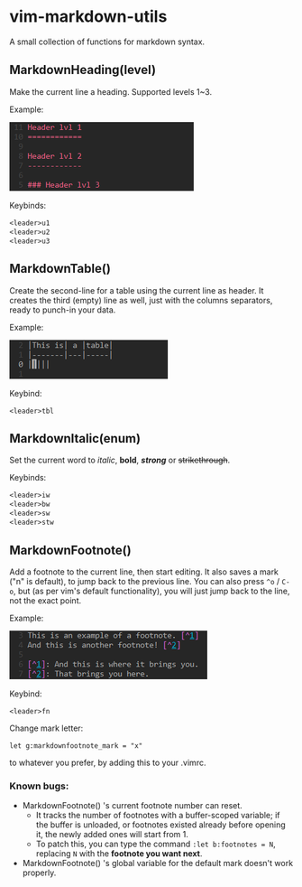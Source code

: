 vim-markdown-utils
==================

A small collection of functions for markdown syntax.


MarkdownHeading(level)
----------------------

Make the current line a heading.
Supported levels 1~3.

Example:

![heading_example](images/heading.png)

Keybinds:
```
<leader>u1
<leader>u2
<leader>u3
```


MarkdownTable()
---------------

Create the second-line for a table using the current line as header.
It creates the third (empty) line as well, just with the columns separators, ready to punch-in your data.

Example:

![table_example](images/table.png)

Keybind:
```
<leader>tbl
```


MarkdownItalic(enum)
--------------------

Set the current word to *italic*, **bold**, ***strong*** or ~~strikethrough~~.

Keybinds:
```
<leader>iw
<leader>bw
<leader>sw
<leader>stw
```


MarkdownFootnote()
------------------

Add a footnote to the current line, then start editing.
It also saves a mark ("n" is default), to jump back to the previous line. You can also press `^o` / `C-o`, but (as per vim's default functionality), you will just jump back to the line, not the exact point.

Example:

![footnote_example](images/footnote.png)

Keybind:
```
<leader>fn
```

Change mark letter:
```
let g:markdownfootnote_mark = "x"
```

to whatever you prefer, by adding this to your .vimrc.


### Known bugs:

- MarkdownFootnote() 's current footnote number can reset.
	- It tracks the number of footnotes with a buffer-scoped variable; if the buffer is unloaded, or footnotes existed already before opening it, the newly added ones will start from 1.
	- To patch this, you can type the command `:let b:footnotes = N`, replacing `N` with the **footnote you want next**.
- MarkdownFootnote() 's global variable for the default mark doesn't work properly.
